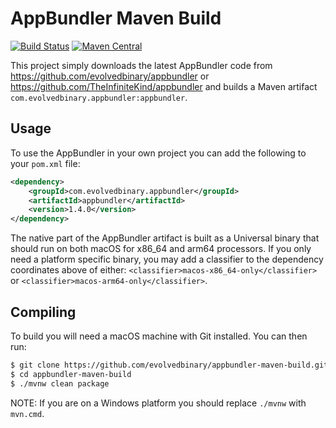 AppBundler Maven Build
======================
[![Build Status](https://github.com/evolvedbinary/appbundler-maven-build/actions/workflows/ci.yml/badge.svg?branch=main)](https://github.com/evolvedbinary/appbundler-maven-build/actions/workflows/ci.yml)
[![Maven Central](https://maven-badges.herokuapp.com/maven-central/com.evolvedbinary.appbundler/appbundler/badge.svg)](https://maven-badges.herokuapp.com/maven-central/com.evolvedbinary.appbundler/appbundler)

This project simply downloads the latest AppBundler code from https://github.com/evolvedbinary/appbundler or https://github.com/TheInfiniteKind/appbundler
and builds a Maven artifact `com.evolvedbinary.appbundler:appbundler`.

## Usage

To use the AppBundler in your own project you can add the following to your `pom.xml` file:

```xml
<dependency>
    <groupId>com.evolvedbinary.appbundler</groupId>
    <artifactId>appbundler</artifactId>
    <version>1.4.0</version>
</dependency>
```

The native part of the AppBundler artifact is built as a Universal binary that should run on both macOS for x86_64 and arm64 processors.
If you only need a platform specific binary, you may add a classifier to the dependency coordinates above of either: `<classifier>macos-x86_64-only</classifier>` or `<classifier>macos-arm64-only</classifier>`.

## Compiling

To build you will need a macOS machine with Git installed. You can then run:

```bash
$ git clone https://github.com/evolvedbinary/appbundler-maven-build.git
$ cd appbundler-maven-build
$ ./mvnw clean package
```

NOTE: If you are on a Windows platform you should replace `./mvnw` with `mvn.cmd`.
